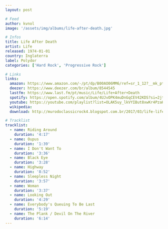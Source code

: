 ```yaml
---
layout: post

# Feed
author: kvnol
image: '/assets/img/albums/life-after-death.jpg'

# Infos
title: Life After Death
artist: Life
released: 1974-01-01
country: Inglaterra
label: Polydor
categories: ['Hard Rock', 'Progressive Rock']

# Links
links:
  amazon: https://www.amazon.com/-/pt/dp/B00AO06MM6/ref=sr_1_12?__mk_pt_BR=%C3%85M%C3%85%C5%BD%C3%95%C3%91&dchild=1&keywords=life+after+death&qid=1616597371&s=music&sr=1-12
  deezer: https://www.deezer.com/br/album/8544545
  lastfm: https://www.last.fm/pt/music/Life/Life+After+Death
  spotify: https://open.spotify.com/album/4UJvOPK4muDnGqCEV42KDS?si=2jtTR9-vSNCkVUG1pi__Lw
  youtube: https://youtube.com/playlist?list=OLAK5uy_lkVYIBut8xwKr4PzaHaftkDUIDGNgZnic
  wikipedia:
  download: http://murodoclassicrock4.blogspot.com.br/2017/03/life-life-after-death-1974.html

# Tracklist
tracklist:
  - name: Riding Around
    duration: '4:17'
  - name: Oupus
    duration: '1:39'
  - name: I Don't Want To
    duration: '3:36'
  - name: Black Eye
    duration: '3:28'
  - name: Highway
    duration: '8:52'
  - name: Sleepless Night
    duration: '3:57'
  - name: Woman
    duration: '3:37'
  - name: Looking Out
    duration: '4:29'
  - name: Everybody's Queuing To Be Last
    duration: '5:19'
  - name: The Plank / Devil On The River
    duration: '6:14'
---
```

